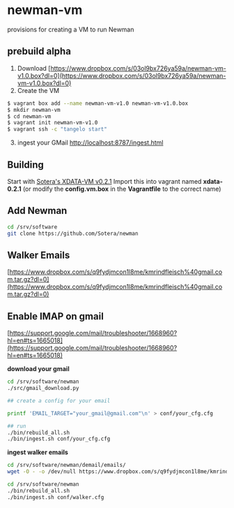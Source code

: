 # newman-vm

provisions for creating a VM to run Newman

## prebuild alpha

1. Download [https://www.dropbox.com/s/03ol9bx726ya59a/newman-vm-v1.0.box?dl=0](https://www.dropbox.com/s/03ol9bx726ya59a/newman-vm-v1.0.box?dl=0)
2. Create the VM
```bash
$ vagrant box add --name newman-vm-v1.0 newman-vm-v1.0.box
$ mkdir newman-vm
$ cd newman-vm
$ vagrant init newman-vm-v1.0
$ vagrant ssh -c "tangelo start"
```
3. ingest your GMail [http://localhost:8787/ingest.html](http://localhost:8787/ingest.html)



## Building

Start with [Sotera's XDATA-VM v0.2.1](https://github.com/Sotera/xdata-vm) 
Import this into vagrant named **xdata-0.2.1** (or modify the **config.vm.box** in the **Vagrantfile** to the correct name)

## Add Newman

```bash
cd /srv/software
git clone https://github.com/Sotera/newman
```

## Walker Emails

[https://www.dropbox.com/s/q9fydjmcon1l8me/kmrindfleisch%40gmail.com.tar.gz?dl=0](https://www.dropbox.com/s/q9fydjmcon1l8me/kmrindfleisch%40gmail.com.tar.gz?dl=0)

## Enable IMAP on gmail

[https://support.google.com/mail/troubleshooter/1668960?hl=en#ts=1665018](https://support.google.com/mail/troubleshooter/1668960?hl=en#ts=1665018)

**download your gmail**
```bash
cd /srv/software/newman
./src/gmail_download.py

## create a config for your email

printf 'EMAIL_TARGET="your_gmail@gmail.com"\n' > conf/your_cfg.cfg

## run
./bin/rebuild_all.sh
./bin/ingest.sh conf/your_cfg.cfg
```

**ingest walker emails**
```bash
cd /srv/software/newman/demail/emails/
wget -O - -o /dev/null https://www.dropbox.com/s/q9fydjmcon1l8me/kmrindfleisch%40gmail.com.tar.gz?dl=0 | tar -zxvf -

cd /srv/software/newman
./bin/rebuild_all.sh
./bin/ingest.sh conf/walker.cfg
```

